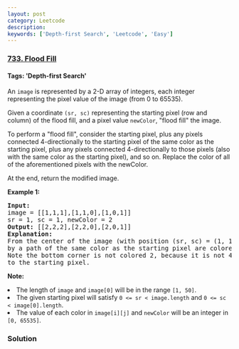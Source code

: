 ```yaml
---
layout: post
category: Leetcode
description: 
keywords: ['Depth-first Search', 'Leetcode', 'Easy']
---
```

### [733. Flood Fill](https://leetcode.com/problems/flood-fill)

#### Tags: 'Depth-first Search'

<div class="content__u3I1 question-content__JfgR"><div><p>
An <code>image</code> is represented by a 2-D array of integers, each integer representing the pixel value of the image (from 0 to 65535).
</p><p>
Given a coordinate <code>(sr, sc)</code> representing the starting pixel (row and column) of the flood fill, and a pixel value <code>newColor</code>, "flood fill" the image.
</p><p>
To perform a "flood fill", consider the starting pixel, plus any pixels connected 4-directionally to the starting pixel of the same color as the starting pixel, plus any pixels connected 4-directionally to those pixels (also with the same color as the starting pixel), and so on.  Replace the color of all of the aforementioned pixels with the newColor.
</p><p>
At the end, return the modified image.
</p>
<p><b>Example 1:</b><br/>
</p><pre><b>Input:</b> 
image = [[1,1,1],[1,1,0],[1,0,1]]
sr = 1, sc = 1, newColor = 2
<b>Output:</b> [[2,2,2],[2,2,0],[2,0,1]]
<b>Explanation:</b> 
From the center of the image (with position (sr, sc) = (1, 1)), all pixels connected 
by a path of the same color as the starting pixel are colored with the new color.
Note the bottom corner is not colored 2, because it is not 4-directionally connected
to the starting pixel.
</pre>
<p></p>
<p><b>Note:</b>
</p><li>The length of <code>image</code> and <code>image[0]</code> will be in the range <code>[1, 50]</code>.</li>
<li>The given starting pixel will satisfy <code>0 &lt;= sr &lt; image.length</code> and <code>0 &lt;= sc &lt; image[0].length</code>.</li>
<li>The value of each color in <code>image[i][j]</code> and <code>newColor</code> will be an integer in <code>[0, 65535]</code>.</li>
<p></p></div></div>

### Solution
